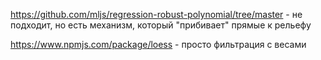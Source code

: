 https://github.com/mljs/regression-robust-polynomial/tree/master - не подходит, но есть механизм, который "прибивает" прямые к рельефу

https://www.npmjs.com/package/loess - просто фильтрация с весами

